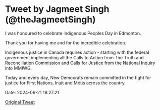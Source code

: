 # Tweet by Jagmeet Singh (@theJagmeetSingh)

I was honoured to celebrate Indigenous Peoples Day in Edmonton.

Thank you for having me and for the incredible celebration.

Indigenous justice in Canada requires action - starting with the federal government implementing all the Calls to Action from The Truth and Reconciliation Commission and Calls for Justice from the National Inquiry into MMIWG.

Today and every day, New Democrats remain committed in the fight for justice for First Nations, Inuit and Métis across the country.

Date: 2024-06-21 19:27:21

[Original Tweet](https://x.com/theJagmeetSingh/status/1804234673117368523)

